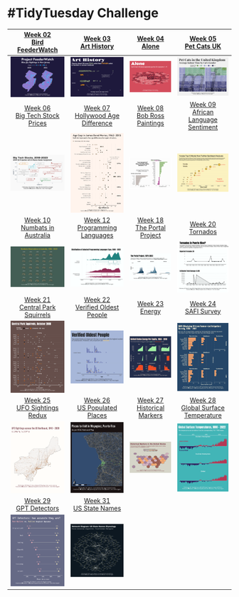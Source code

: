 # #TidyTuesday Challenge

<!-- table header, followed by pictures link -->

|                                                                                                 [Week 02<br>Bird FeederWatch](https://github.com/poncest/tidytuesday/tree/main/2023/Week_02)                                                                                                 |                                                                      [Week 03<br>Art History](https://github.com/poncest/tidytuesday/tree/main/2023/Week_03)                                                                      |                                                                        [Week 04<br>Alone](https://github.com/poncest/tidytuesday/tree/main/2023/Week_04)                                                                         |                                                                         [Week 05<br>Pet Cats UK](https://github.com/poncest/tidytuesday/tree/main/2023/Week_05)                                                                          |
|:----------------:|:----------------:|:----------------:|:----------------:|
|                                                                                                                              ![](Week_02/2023_02.png "Week 02")                                                                                                                              |                                                                                                ![](Week_03/2023_03.png "Week 03")                                                                                                 |                                                                                                ![](Week_04/2023_04.png "Week 04")                                                                                                |                                                                                                    ![](Week_05/2023_05.png "Week 05")                                                                                                    |
|                                                                                              [Week 06<br>Big Tech Stock Prices](https://github.com/poncest/tidytuesday/tree/main/2023/Week_06)                                                                                               |                                                               [Week 07<br>Hollywood Age Difference](https://github.com/poncest/tidytuesday/tree/main/2023/Week_07)                                                                |                                                                  [Week 08<br>Bob Ross Paintings](https://github.com/poncest/tidytuesday/tree/main/2023/Week_08)                                                                  |                                                                  [Week 09<br>African Language Sentiment](https://github.com/poncest/tidytuesday/tree/main/2023/Week_09)                                                                  |
|                                                                                                                              ![](Week_06/2023_06.png "Week 06")                                                                                                                              |                                                                                                ![](Week_07/2023_07.png "Week 07")                                                                                                 |                                                                                                ![](Week_08/2023_08.png "Week 08")                                                                                                |                                                                                                    ![](Week_09/2023_09.png "Week 09")                                                                                                    |
|                                                                                               [Week 10<br>Numbats in Australia](https://github.com/poncest/tidytuesday/tree/main/2023/Week_10)                                                                                               |                                                                 [Week 12<br>Programming Languages](https://github.com/poncest/tidytuesday/tree/main/2023/Week_12)                                                                 |                                                                 [Week 18<br> The Portal Project](https://github.com/poncest/tidytuesday/tree/main/2023/Week_18)                                                                  |                                                                           [Week 20<br>Tornados](https://github.com/poncest/tidytuesday/tree/main/2023/Week_20)                                                                           |
|                                                                                                                              ![](Week_10/2023_10.png "Week 10")                                                                                                                              |                                                                                                ![](Week_12/2023_12.png "Week 12")                                                                                                 |                                                                                             ![]()![](Week_18/2023_18.png "Week 18")                                                                                              |                                                                                                    ![](Week_20/2023_20.png "Week 20")                                                                                                    |
|                                                                                              [Week 21<br>Central Park Squirrels](https://github.com/poncest/tidytuesday/tree/main/2023/Week_21)                                                                                              |                                                                [Week 22<br>Verified Oldest People](https://github.com/poncest/tidytuesday/tree/main/2023/Week_22)                                                                 |                                                                        [Week 23<br>Energy](https://github.com/poncest/tidytuesday/tree/main/2023/Week_23)                                                                        |        [Week 24](https://github.com/poncest/tidytuesday/tree/main/2023/Week_24)[<br>](https://github.com/poncest/tidytuesday/tree/main/2023/Week_23)[SAFI Survey](https://github.com/poncest/tidytuesday/tree/main/2023/Week_24)         |
|                                                                                                                              ![](Week_21/2023_21.png "Week 21")                                                                                                                              |                                                                                                ![](Week_22/2023_22.png "Week 22")                                                                                                 |                                                                                                ![](Week_23/2023_23.png "Week 23")                                                                                                |                                                                                                    ![](Week_24/2023_24.png "Week 24")                                                                                                    |
|                                                                                               [Week 25<br>UFO Sightings Redux](https://github.com/poncest/tidytuesday/tree/main/2023/Week_25)                                                                                                | [Week 26](https://github.com/poncest/tidytuesday/tree/main/2023/Week_26)[<br>](https://github.com/poncest/tidytuesday/tree/main/2023/Week_25)[US Populated Places](https://github.com/poncest/tidytuesday/tree/main/2023/Week_26) | [Week 27](https://github.com/poncest/tidytuesday/tree/main/2023/Week_27)[<br>](https://github.com/poncest/tidytuesday/tree/main/2023/Week_25)[Historical Markers](https://github.com/poncest/tidytuesday/tree/main/2023/Week_27) | [Week 28](https://github.com/poncest/tidytuesday/tree/main/2023/Week_28)[<br>](https://github.com/poncest/tidytuesday/tree/main/2023/Week_25)[Global Surface Temperature](https://github.com/poncest/tidytuesday/tree/main/2023/Week_28) |
|                                                                                                                              ![](Week_25/2023_25.png "Week 25")                                                                                                                              |                                                                                                ![](Week_26/2023_26.png "Week 26")                                                                                                 |                                                                                                ![](Week_27/2023_27.png "Week 27")                                                                                                |                                                                                                    ![](Week_28/2023_28.png "Week 28")                                                                                                    |
| [Week 29](https://github.com/poncest/tidytuesday/tree/main/2023/Week_29)[<br>](https://github.com/poncest/tidytuesday/tree/main/2023/Week_25)[GPT ](https://github.com/poncest/tidytuesday/tree/main/2023/Week_29)[Detectors](https://github.com/poncest/tidytuesday/tree/main/2023/Week_29) |                                                                    [Week 31<br>US State Names](https://github.com/poncest/tidytuesday/tree/main/2023/Week_31)                                                                     |                                                                                                                                                                                                                                  |                                                                                                                                                                                                                                          |
|                                                                                                                              ![](Week_29/2023_29.png "Week 29")                                                                                                                              |                                                                                                ![](Week_31/2023_31.png "Week 31")                                                                                                 |                                                                                                                                                                                                                                  |                                                                                                                                                                                                                                          |
